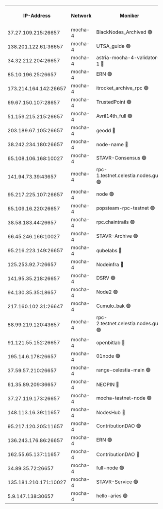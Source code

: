 


<table><tr><th>IP-Address</th><th>Network</th><th>Moniker</th><th>Latest Block Height</th><th>Earliest Block Height</th><th>Catching Up</th><th>Tx Index</th><th>Voting Power</th><th>Scan Time</th></tr><tr><td>37.27.109.215:26657</td><td>mocha-4</td><td>BlackNodes_Archived 🟢</td><td>2771602</td><td>1</td><td>False</td><td>off</td><td>0</td><td>2024-09-24T03:18:49.690069580UTC</td></tr><tr><td>138.201.122.61:36657</td><td>mocha-4</td><td>UTSA_guide 🟢</td><td>2771602</td><td>1</td><td>False</td><td>on</td><td>0</td><td>2024-09-24T03:18:54.101736725UTC</td></tr><tr><td>34.32.212.204:26657</td><td>mocha-4</td><td>astria-mocha-4-validator-1 🔴</td><td>2771602</td><td>1</td><td>False</td><td>on</td><td>10509044</td><td>2024-09-24T03:18:54.456143308UTC</td></tr><tr><td>85.10.196.25:26657</td><td>mocha-4</td><td>ERN 🟢</td><td>2771603</td><td>1</td><td>False</td><td>off</td><td>0</td><td>2024-09-24T03:18:58.948986972UTC</td></tr><tr><td>173.214.164.142:26657</td><td>mocha-4</td><td>itrocket_archive_rpc 🟢</td><td>2771605</td><td>1</td><td>False</td><td>on</td><td>0</td><td>2024-09-24T03:19:35.831863684UTC</td></tr><tr><td>69.67.150.107:28657</td><td>mocha-4</td><td>TrustedPoint 🟢</td><td>2771606</td><td>1</td><td>False</td><td>on</td><td>0</td><td>2024-09-24T03:19:47.210030197UTC</td></tr><tr><td>51.159.215.215:26657</td><td>mocha-4</td><td>Avril14th_full 🟢</td><td>2771608</td><td>1</td><td>False</td><td>on</td><td>0</td><td>2024-09-24T03:20:11.348085881UTC</td></tr><tr><td>203.189.67.105:26657</td><td>mocha-4</td><td>geodd 🔴</td><td>2771608</td><td>1</td><td>False</td><td>on</td><td>100080</td><td>2024-09-24T03:20:14.264390685UTC</td></tr><tr><td>38.242.234.180:26657</td><td>mocha-4</td><td>node-name 🔴</td><td>2771609</td><td>1</td><td>False</td><td>off</td><td>4051757</td><td>2024-09-24T03:20:25.228144293UTC</td></tr><tr><td>65.108.106.168:10027</td><td>mocha-4</td><td>STAVR-Consensus 🟢</td><td>2771611</td><td>1</td><td>False</td><td>on</td><td>0</td><td>2024-09-24T03:20:45.176844040UTC</td></tr><tr><td>141.94.73.39:43657</td><td>mocha-4</td><td>rpc-1.testnet.celestia.nodes.guru 🟢</td><td>2771611</td><td>1</td><td>False</td><td>off</td><td>0</td><td>2024-09-24T03:20:52.480648834UTC</td></tr><tr><td>95.217.225.107:26657</td><td>mocha-4</td><td>node 🟢</td><td>2771612</td><td>1</td><td>False</td><td>on</td><td>0</td><td>2024-09-24T03:21:04.200183195UTC</td></tr><tr><td>65.109.16.220:26657</td><td>mocha-4</td><td>popsteam-rpc-testnet 🟢</td><td>2771613</td><td>1</td><td>False</td><td>on</td><td>0</td><td>2024-09-24T03:21:17.771505843UTC</td></tr><tr><td>38.58.183.44:26657</td><td>mocha-4</td><td>rpc.chaintrails 🟢</td><td>2771614</td><td>1</td><td>False</td><td>on</td><td>0</td><td>2024-09-24T03:21:28.612412597UTC</td></tr><tr><td>66.45.246.166:10027</td><td>mocha-4</td><td>STAVR-Archive 🟢</td><td>2771555</td><td>1</td><td>False</td><td>on</td><td>0</td><td>2024-09-24T03:21:46.390207281UTC</td></tr><tr><td>95.216.223.149:26657</td><td>mocha-4</td><td>qubelabs 🔴</td><td>2771615</td><td>1917526</td><td>False</td><td>on</td><td>64651386</td><td>2024-09-24T03:21:39.250173445UTC</td></tr><tr><td>125.253.92.7:26657</td><td>mocha-4</td><td>Nodeinfra 🔴</td><td>2771603</td><td>2070001</td><td>False</td><td>on</td><td>500001</td><td>2024-09-24T03:19:10.522233864UTC</td></tr><tr><td>141.95.35.218:26657</td><td>mocha-4</td><td>DSRV 🟢</td><td>2771611</td><td>2070001</td><td>False</td><td>off</td><td>0</td><td>2024-09-24T03:20:52.783791224UTC</td></tr><tr><td>94.130.35.35:18657</td><td>mocha-4</td><td>Node2 🟢</td><td>2585030</td><td>2256001</td><td>False</td><td>on</td><td>0</td><td>2024-09-24T03:21:49.037510592UTC</td></tr><tr><td>217.160.102.31:26647</td><td>mocha-4</td><td>Cumulo_bak 🟢</td><td>2771610</td><td>2300001</td><td>False</td><td>on</td><td>0</td><td>2024-09-24T03:20:38.265876163UTC</td></tr><tr><td>88.99.219.120:43657</td><td>mocha-4</td><td>rpc-2.testnet.celestia.nodes.guru 🟢</td><td>2771610</td><td>2368594</td><td>False</td><td>on</td><td>0</td><td>2024-09-24T03:20:37.777686848UTC</td></tr><tr><td>91.121.55.152:26657</td><td>mocha-4</td><td>openbitlab 🔴</td><td>2771603</td><td>2533260</td><td>False</td><td>off</td><td>501058</td><td>2024-09-24T03:19:01.339477900UTC</td></tr><tr><td>195.14.6.178:26657</td><td>mocha-4</td><td>01node 🟢</td><td>2771607</td><td>2584501</td><td>False</td><td>on</td><td>0</td><td>2024-09-24T03:20:04.890678943UTC</td></tr><tr><td>37.59.57.210:26657</td><td>mocha-4</td><td>range-celestia-main 🟢</td><td>2771615</td><td>2589477</td><td>False</td><td>off</td><td>0</td><td>2024-09-24T03:21:43.694218297UTC</td></tr><tr><td>61.35.89.209:36657</td><td>mocha-4</td><td>NEOPIN 🔴</td><td>2771614</td><td>2592001</td><td>False</td><td>off</td><td>100001</td><td>2024-09-24T03:21:25.733250943UTC</td></tr><tr><td>37.27.119.173:26657</td><td>mocha-4</td><td>mocha-testnet-node 🟢</td><td>2771610</td><td>2631379</td><td>False</td><td>on</td><td>0</td><td>2024-09-24T03:20:44.799101099UTC</td></tr><tr><td>148.113.16.39:11657</td><td>mocha-4</td><td>NodesHub 🔴</td><td>2771606</td><td>2695027</td><td>False</td><td>on</td><td>100014</td><td>2024-09-24T03:19:50.138311127UTC</td></tr><tr><td>95.217.120.205:11657</td><td>mocha-4</td><td>ContributionDAO 🟢</td><td>2771612</td><td>2723055</td><td>False</td><td>on</td><td>0</td><td>2024-09-24T03:21:03.806844780UTC</td></tr><tr><td>136.243.176.86:26657</td><td>mocha-4</td><td>ERN 🟢</td><td>2771611</td><td>2740501</td><td>False</td><td>off</td><td>0</td><td>2024-09-24T03:20:55.253487445UTC</td></tr><tr><td>162.55.65.137:11657</td><td>mocha-4</td><td>ContributionDAO 🔴</td><td>2771608</td><td>2763772</td><td>False</td><td>off</td><td>4000504</td><td>2024-09-24T03:20:18.672641446UTC</td></tr><tr><td>34.89.35.72:26657</td><td>mocha-4</td><td>full-node 🟢</td><td>2771613</td><td>2766149</td><td>False</td><td>on</td><td>0</td><td>2024-09-24T03:21:10.678239257UTC</td></tr><tr><td>135.181.210.171:10027</td><td>mocha-4</td><td>STAVR-Service 🟢</td><td>2771611</td><td>2770501</td><td>False</td><td>on</td><td>0</td><td>2024-09-24T03:20:50.073954351UTC</td></tr><tr><td>5.9.147.138:30657</td><td>mocha-4</td><td>hello-aries 🟢</td><td>2771605</td><td>2771501</td><td>False</td><td>off</td><td>0</td><td>2024-09-24T03:19:40.231914320UTC</td></tr></table>